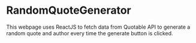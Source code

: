 # RandomQuoteGenerator

This webpage uses ReactJS to fetch data from Quotable API to generate a random quote and author every time the generate button is clicked.
